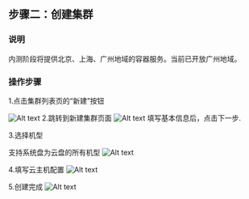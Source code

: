 ## 步骤二：创建集群
### 说明
内测阶段将提供北京、上海、广州地域的容器服务。当前已开放广州地域。

### 操作步骤
1.点击集群列表页的“新建”按钮

![Alt text](https://mc.qcloudimg.com/static/img/912faac172d947c474e465ed6bef806c/K7L%254WM%5D0QH1BIEV25ZO629.png)
2.跳转到新建集群页面
![Alt text](https://mc.qcloudimg.com/static/img/18880a09f04fbf8939c33d12f69b82e9/TH%28FKK_NZ%286R%25NN%40%40S_I%25%400.png)
填写基本信息后，点击下一步.

3.选择机型

支持系统盘为云盘的所有机型
![Alt text](https://mc.qcloudimg.com/static/img/890bc508edefc726b3c6522ccbbc0f1a/%7BD1BF8098-063C-433E-989F-EA652EE7FAB6%7D.png)

4.填写云主机配置
![Alt text](https://mc.qcloudimg.com/static/img/606a635c4a26455af70f2210a15c0576/%7BB58710D2-A696-431E-BBF2-26BD31208005%7D.png)

5.创建完成
![Alt text](https://mc.qcloudimg.com/static/img/4fc5a1efef314a577992adc376fc8dd0/%7B23BBA57D-0245-47C9-BC33-C00EE645C363%7D.png)